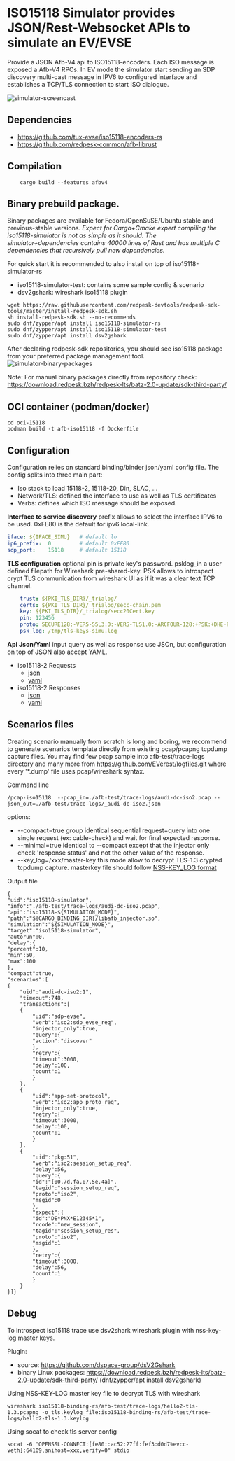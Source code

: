 
# ISO15118 Simulator provides JSON/Rest-Websocket APIs to simulate an EV/EVSE

Provide a JSON Afb-V4 api to ISO15118-encoders. Each ISO message is exposed a Afb-V4 RPCs. In EV mode the simulator start sending an SDP discovery multi-cast message in IPV6 to configured interface and establishes a TCP/TLS connection to start ISO dialogue.

 ![simulator-screencast](./Docs/images/simulator-iso15118-iso2.png)

## Dependencies

* https://github.com/tux-evse/iso15118-encoders-rs
* https://github.com/redpesk-common/afb-librust

## Compilation

```
    cargo build --features afbv4
```

## Binary prebuild package.

Binary packages are available for Fedora/OpenSuSE/Ubuntu stable and previous-stable versions. *Expect for Cargo+Cmake expert compiling the iso15118-simulator is not as simple as it should. The simulator+dependencies contains 40000 lines of Rust and has multiple C dependencies that recursively pull new dependencies.*

For quick start it is recommended to also install on top of iso15118-simulator-rs
 * iso15118-simulator-test: contains some sample config & scenario
 * dsv2gshark: wireshark iso15118 plugin

```
wget https://raw.githubusercontent.com/redpesk-devtools/redpesk-sdk-tools/master/install-redpesk-sdk.sh
sh install-redpesk-sdk.sh --no-recommends
sudo dnf/zypper/apt install iso15118-simulator-rs
sudo dnf/zypper/apt install iso15118-simulator-test
sudo dnf/zypper/apt install dsv2gshark
```

After declaring redpesk-sdk repositories, you should see iso15118 package from your preferred package management tool.
![simulator-binary-packages](./Docs/images/redpesk-iso15118-rpm.png)

Note: For manual binary packages directly from repository check: https://download.redpesk.bzh/redpesk-lts/batz-2.0-update/sdk-third-party/


## OCI container (podman/docker)
```
cd oci-15118
podman build -t afb-iso15118 -f Dockerfile
```

## Configuration

Configuration relies on standard binding/binder json/yaml config file. The config splits into three main part:

* Iso stack to load 15118-2, 15118-20, Din, SLAC, ...
* Network/TLS: defined the interface to use as well as TLS certificates
* Verbs: defines which ISO message should be exposed.

**Interface to service discovery** prefix allows to select the interface IPV6  to be used. 0xFE80 is the default for ipv6 local-link.

```yaml
iface: ${IFACE_SIMU}   # default lo
ip6_prefix:  0         # default 0xFE80
sdp_port:    15118     # default 15118
```

**TLS configuration** optional pin is private key's password. psklog_in a user defined filepath for Wireshark pre-shared-key. PSK allows to introspect crypt TLS communication from wireshark UI as if it was a clear text TCP channel.

```yaml
    trust: ${PKI_TLS_DIR}/_trialog/
    certs: ${PKI_TLS_DIR}/_trialog/secc-chain.pem
    key: ${PKI_TLS_DIR}/_trialog/secc20Cert.key
    pin: 123456
    proto: SECURE128:-VERS-SSL3.0:-VERS-TLS1.0:-ARCFOUR-128:+PSK:+DHE-PSK
    psk_log: /tmp/tls-keys-simu.log
```

**Api Json/Yaml** input query as well as response use JSOn, but configuration on top of JSON also accept YAML.

* iso15118-2 Requests
    * [json](iso15118-2/docs/api-req.json)
    * [yaml](iso15118-2/docs/api-req.yaml)
* iso15118-2 Responses
    * [json](iso15118-2/docs/api-res.json)
    * [yaml](iso15118-2/docs/api-res.yaml)

## Scenarios files

Creating scenario manually from scratch is long and boring, we recommend to generate scenarios template directly from existing pcap/pcapng tcpdump capture files. You may find few pcap sample into afb-test/trace-logs directory and many more from https://github.com/EVerest/logfiles.git where every '*.dump' file uses pcap/wireshark syntax.

Command line
```
/pcap-iso15118  --pcap_in=./afb-test/trace-logs/audi-dc-iso2.pcap --json_out=./afb-test/trace-logs/_audi-dc-iso2.json
```

options:
* --compact=true group identical sequential request+query into one single request (ex: cable-check) and wait for final expected response.
* --minimal=true identical to --compact except that the injector only check 'response status' and not the other value of the response.
* --key_log=/xxx/master-key this mode allow to decrypt TLS-1.3 crypted tcpdump capture. masterkey file should follow [NSS-KEY_LOG format](https://www.ietf.org/archive/id/draft-thomson-tls-keylogfile-00.html)

Output file
```jsonc
{
"uid":"iso15118-simulator",
"info":"./afb-test/trace-logs/audi-dc-iso2.pcap",
"api":"iso15118-${SIMULATION_MODE}",
"path":"${CARGO_BINDING_DIR}/libafb_injector.so",
"simulation":"${SIMULATION_MODE}",
"target":"iso15118-simulator",
"autorun":0,
"delay":{
"percent":10,
"min":50,
"max":100
},
"compact":true,
"scenarios":[
{
    "uid":"audi-dc-iso2:1",
    "timeout":748,
    "transactions":[
    {
        "uid":"sdp-evse",
        "verb":"iso2:sdp_evse_req",
        "injector_only":true,
        "query":{
        "action":"discover"
        },
        "retry":{
        "timeout":3000,
        "delay":100,
        "count":1
        }
    },
    {
        "uid":"app-set-protocol",
        "verb":"iso2:app_proto_req",
        "injector_only":true,
        "retry":{
        "timeout":3000,
        "delay":100,
        "count":1
        }
    },
    {
        "uid":"pkg:51",
        "verb":"iso2:session_setup_req",
        "delay":56,
        "query":{
        "id":"[00,7d,fa,07,5e,4a]",
        "tagid":"session_setup_req",
        "proto":"iso2",
        "msgid":0
        },
        "expect":{
        "id":"DE*PNX*E12345*1",
        "rcode":"new_session",
        "tagid":"session_setup_res",
        "proto":"iso2",
        "msgid":1
        },
        "retry":{
        "timeout":3000,
        "delay":56,
        "count":1
        }
    }
}]}
```

## Debug

To introspect iso15118  trace use dsv2shark wireshark plugin with nss-key-log master keys.

Plugin:
 * source: https://github.com/dspace-group/dsV2Gshark
 * binary Linux packages: https://download.redpesk.bzh/redpesk-lts/batz-2.0-update/sdk-third-party/ (dnf/zypper/apt install dsv2gshark)

Using NSS-KEY-LOG master key file to decrypt TLS with wireshark
```
wireshark iso15118-binding-rs/afb-test/trace-logs/hello2-tls-1.3.pcapng -o tls.keylog_file:iso15118-binding-rs/afb-test/trace-logs/hello2-tls-1.3.keylog
```

Using socat to check tls server config
```
socat -6 "OPENSSL-CONNECT:[fe80::ac52:27ff:fef3:d0d7%evcc-veth]:64109,snihost=xxx,verify=0" stdio

```
